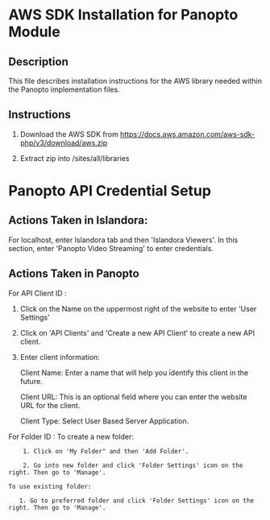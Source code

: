 # AWS SDK Installation for Panopto Module

## Description
This file describes installation instructions for the AWS library needed within the Panopto implementation files.

## Instructions
1. Download the AWS SDK from https://docs.aws.amazon.com/aws-sdk-php/v3/download/aws.zip

2. Extract zip into /sites/all/libraries 

# Panopto API Credential Setup

## Actions Taken in Islandora: 
For localhost, enter Islandora tab and then 'Islandora Viewers'. In this section, enter 'Panopto Video Streaming' to enter credentials.

## Actions Taken in Panopto

For API Client ID : 
   
   1. Click on the Name on the uppermost right of the website to enter 'User Settings'
   
   2. Click on 'API Clients' and 'Create a new API Client' to create a new API client.
   
   3. Enter client information:
        
        Client Name: Enter a name that will help you identify this client in the future.
        
        Client URL: This is an optional field where you can enter the website URL for the client.
        
        Client Type: Select User Based Server Application.


For Folder ID : 
    To create a new folder:
        
        1. Click on 'My Folder" and then 'Add Folder'.
        
        2. Go into new folder and click 'Folder Settings' icon on the right. Then go to 'Manage'.
    
    To use existing folder: 
       
       1. Go to preferred folder and click 'Folder Settings' icon on the right. Then go to 'Manage'.

